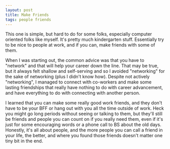 ```yaml
---
layout: post
title: Make Friends
tags: people friends
---
```


This one is simple, but hard to do for some folks, especially computer oriented folks like myself. It's pretty much kindergarten stuff. Essentially try to be nice to people at work, and if you can, make friends with some of them.

When I was starting out, the common advice was that you have to "network" and that will help your career down the line.  That may be true, but it always felt shallow and self-serving and so I avoided "networking" for the sake of networking (plus I didn't know how). Despite not actively "networking", I managed to connect with co-workers and make some lasting friendships that really have nothing to do with career advancement, and have everything to do with connecting with another person.

I learned that you can make some really good work friends, and they don't have to be your BFF or hang out with you all the time outside of work. Heck you might go long periods without seeing or talking to them, but they'll still be friends and people you can count on if you really need them, even if it's just for some encouraging words or a phone call to BS about the old days. Honestly, it's all about people, and the more people you can call a friend in your life, the better, and where you found those friends doesn't matter one tiny bit in the end.
